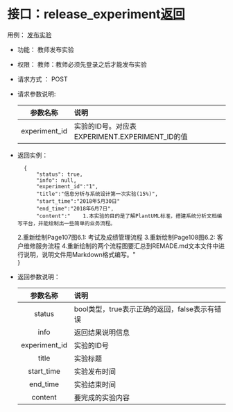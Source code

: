 
# 接口：release_experiment[返回](../README.md)
用例： [发布实验](../用例/发布实验.md)

- 功能：
    教师发布实验
    
- 权限：
    教师：教师必须先登录之后才能发布实验    
    

- 请求方式 ：
    POST
      
- 请求参数说明:        

  |参数名称|说明|
  |:---------:|:--------------------------------------------------------|      
  |experiment_id|实验的ID号。对应表EXPERIMENT.EXPERIMENT_ID的值|
  
- 返回实例：

        {         
            "status": true,
            "info": null,
            "experiment_id":"1",    
            "title":"信息分析与系统设计第一次实验(15%)",
            "start_time":"2018年5月30日"
            "end_time":"2018年6月7日",
            "content":"    1.本实验的目的是了解PlantUML标准，搭建系统分析文档编写平台，并能绘制出一些简单的业务流程。
    2.重新绘制Page107图6.1: 考试及成绩管理流程
    3.重新绘制Page108图6.2: 客户维修服务流程
    4.重新绘制的两个流程图要汇总到REMADE.md文本文件中进行说明，说明文件用Markdown格式编写。"            
        }
 
- 返回参数说明：    
 
  |参数名称|说明|
  |:---------:|:--------------------------------------------------------|      
  |status|bool类型，true表示正确的返回，false表示有错误|
  |info|返回结果说明信息|
  |experiment_id|实验的ID号|
  |title|实验标题|  
  |start_time|实验发布时间|
  |end_time|实验结束时间|
  |content|要完成的实验内容|

